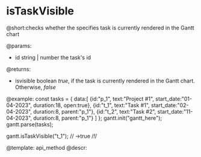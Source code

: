 isTaskVisible
=============

@short:checks whether the specifies task is currently rendered in the Gantt chart
	

@params:
- id	string | number		the task's id

@returns:
- isvisible		boolean		<i>true</i>, if the task is currently rendered in the Gantt chart. Otherwise, <i>false</i>



@example:
const tasks = {
  data:[
     {id:"p_1", text:"Project #1", start_date:"01-04-2023", duration:18, 
     open:true},
     {id:"t_1", text:"Task #1", start_date:"02-04-2023", duration:8,
     parent:"p_1"},
     {id:"t_2", text:"Task #2", start_date:"11-04-2023", duration:8,
     parent:"p_1"}
   ]
};
gantt.init("gantt_here");
gantt.parse(tasks);
 
gantt.isTaskVisible("t_1"); // ->true  /*!*/ 

@template:	api_method
@descr:

